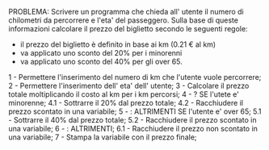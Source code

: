 PROBLEMA: Scrivere un programma che chieda all' utente il numero di chilometri da percorrere e  l'eta' del passeggero. Sulla base di queste informazioni calcolare il prezzo del biglietto secondo le seguenti regole:
- il prezzo del biglietto è definito in base ai km (0.21 € al km)
- va applicato uno sconto del 20% per i minorenni
- va applicato uno sconto del 40% per gli over 65.

1 - Permettere l'inserimento del numero di km che l'utente vuole percorrere;
2 - Permettere l'inserimento dell' eta' dell' utente;
3 - Calcolare il prezzo totale moltiplicando il costo al km per i km percorsi;
4 - ? SE l'utete e' minorenne;
    4.1 - Sottrarre il 20% dal prezzo totale;
    4.2 - Racchiudere il prezzo scontato in una variabile;
5 - : ALTRIMENTI SE l'utente e' over 65;
    5.1 - Sottrarre il 40% dal prezzo totale;
    5.2 - Racchiudere il prezzo scontato in una variabile;
6 - : ALTRIMENTI;
    6.1 - Racchiudere il prezzo non scontato in una variabile;
7 - Stampa la variabile con il prezzo finale;